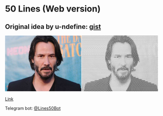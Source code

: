 # 50 Lines (Web version)

## Original idea by u-ndefine: [gist](https://gist.github.com/u-ndefine/8e4bc21be4275f87fefe7b2a68487161)
![Demo](demo.png)

[Link](https://loskir.github.io/50-lines)

Telegram bot: [@Lines50Bot](https://tttttt.me/Lines50Bot)


